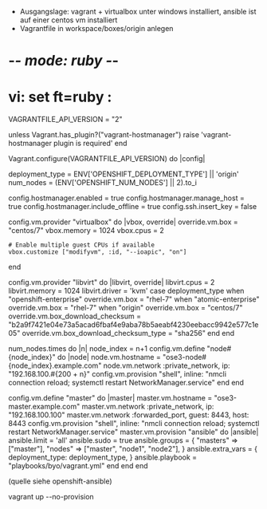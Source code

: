 * Ausgangslage: vagrant + virtualbox unter windows installiert, ansible ist auf einer centos vm installiert
* Vagrantfile in workspace/boxes/origin anlegen

# -*- mode: ruby -*-
# vi: set ft=ruby :
VAGRANTFILE_API_VERSION = "2"

unless Vagrant.has_plugin?("vagrant-hostmanager")
  raise 'vagrant-hostmanager plugin is required'
end

Vagrant.configure(VAGRANTFILE_API_VERSION) do |config|

  deployment_type = ENV['OPENSHIFT_DEPLOYMENT_TYPE'] || 'origin'
  num_nodes = (ENV['OPENSHIFT_NUM_NODES'] || 2).to_i

  config.hostmanager.enabled = true
  config.hostmanager.manage_host = true
  config.hostmanager.include_offline = true
  config.ssh.insert_key = false

  config.vm.provider "virtualbox" do |vbox, override|
    override.vm.box = "centos/7"
    vbox.memory = 1024
    vbox.cpus = 2

    # Enable multiple guest CPUs if available
    vbox.customize ["modifyvm", :id, "--ioapic", "on"]
  end

  config.vm.provider "libvirt" do |libvirt, override|
    libvirt.cpus = 2
    libvirt.memory = 1024
    libvirt.driver = 'kvm'
    case deployment_type
    when "openshift-enterprise"
      override.vm.box = "rhel-7"
    when "atomic-enterprise"
      override.vm.box = "rhel-7"
    when "origin"
      override.vm.box = "centos/7"
      override.vm.box_download_checksum = "b2a9f7421e04e73a5acad6fbaf4e9aba78b5aeabf4230eebacc9942e577c1e05"
      override.vm.box_download_checksum_type = "sha256"
    end
  end

  num_nodes.times do |n|
    node_index = n+1
    config.vm.define "node#{node_index}" do |node|
      node.vm.hostname = "ose3-node#{node_index}.example.com"
      node.vm.network :private_network, ip: "192.168.100.#{200 + n}"
      config.vm.provision "shell", inline: "nmcli connection reload; systemctl restart NetworkManager.service"
    end
  end

  config.vm.define "master" do |master|
    master.vm.hostname = "ose3-master.example.com"
    master.vm.network :private_network, ip: "192.168.100.100"
    master.vm.network :forwarded_port, guest: 8443, host: 8443
    config.vm.provision "shell", inline: "nmcli connection reload; systemctl restart NetworkManager.service"
    master.vm.provision "ansible" do |ansible|
      ansible.limit = 'all'
      ansible.sudo = true
      ansible.groups = {
        "masters" => ["master"],
        "nodes"   => ["master", "node1", "node2"],
      }
      ansible.extra_vars = {
        deployment_type: deployment_type,
      }
      ansible.playbook = "playbooks/byo/vagrant.yml"
    end
  end
end

(quelle siehe openshift-ansible)

vagrant up --no-provision

